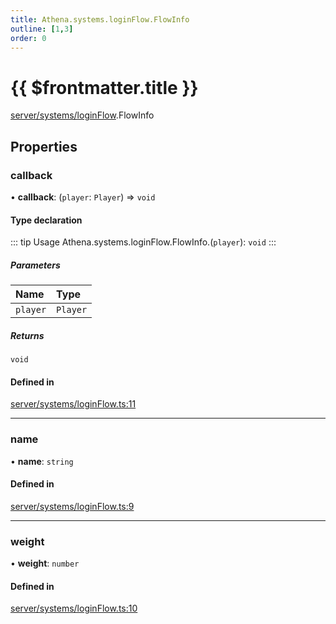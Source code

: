 ```yaml
---
title: Athena.systems.loginFlow.FlowInfo
outline: [1,3]
order: 0
---
```


# {{ $frontmatter.title }}


[server/systems/loginFlow](../modules/server_systems_loginFlow.md).FlowInfo

## Properties

### callback

• **callback**: (`player`: `Player`) => `void`

#### Type declaration

::: tip Usage
Athena.systems.loginFlow.FlowInfo.(`player`): `void`
:::

##### Parameters

| Name | Type |
| :------ | :------ |
| `player` | `Player` |

##### Returns

`void`

#### Defined in

[server/systems/loginFlow.ts:11](https://github.com/Stuyk/altv-athena/blob/16e0acc/src/core/server/systems/loginFlow.ts#L11)

___

### name

• **name**: `string`

#### Defined in

[server/systems/loginFlow.ts:9](https://github.com/Stuyk/altv-athena/blob/16e0acc/src/core/server/systems/loginFlow.ts#L9)

___

### weight

• **weight**: `number`

#### Defined in

[server/systems/loginFlow.ts:10](https://github.com/Stuyk/altv-athena/blob/16e0acc/src/core/server/systems/loginFlow.ts#L10)
